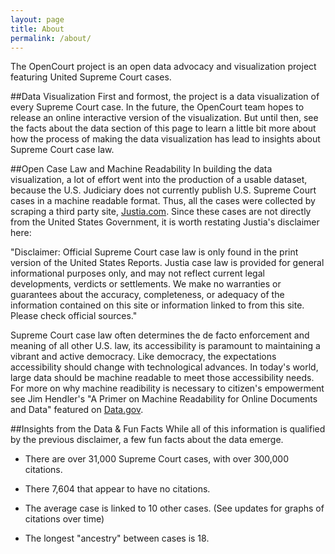 ```yaml
---
layout: page
title: About
permalink: /about/
---
```



The OpenCourt project is an open data advocacy and visualization project featuring United Supreme Court cases.

##Data Visualization
First and formost, the project is a data visualization of every Supreme Court case. In the future, the OpenCourt team hopes to release an online interactive version of the visualization. But until then, see the facts about the data section of this page to learn a little bit more about how the process of making the data visualization has lead to insights about Supreme Court case law.

##Open Case Law and Machine Readability
In building the data visualization, a lot of effort went into the production of a usable dataset, because the U.S. Judiciary does not currently publish U.S. Supreme Court cases in a machine readable format. Thus, all the cases were collected by scraping a third party site, [Justia.com](https://supreme.justia.com). Since these cases are not directly from the United States Government, it is worth restating Justia's disclaimer here:

"Disclaimer: Official Supreme Court case law is only found in the print version of the United States Reports. Justia case law is provided for general informational purposes only, and may not reflect current legal developments, verdicts or settlements. We make no warranties or guarantees about the accuracy, completeness, or adequacy of the information contained on this site or information linked to from this site. Please check official sources."

Supreme Court case law often determines the de facto enforcement and meaning of all other U.S. law, its accessibility is paramount to maintaining a vibrant and active democracy. Like democracy, the expectations accessibility should change with technological advances. In today's world, large data should be machine readable to meet those accessibility needs. For more on why machine readibility is necessary to citizen's empowerment see Jim Hendler's "A Primer on Machine Readability for Online Documents and Data" featured on [Data.gov](https://www.data.gov/developers/blog/primer-machine-readability-online-documents-and-data).

##Insights from the Data & Fun Facts
While all of this information is qualified by the previous disclaimer, a few fun facts about the data emerge.

- There are over 31,000 Supreme Court cases, with over 300,000 citations.

- There 7,604 that appear to have no citations. 

- The average case is linked to 10 other cases. (See updates for graphs of citations over time)

- The longest "ancestry" between cases is 18.
